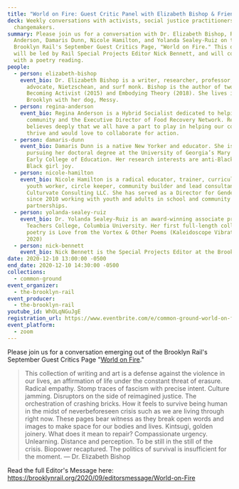 ```yaml
---
title: "World on Fire: Guest Critic Panel with Elizabeth Bishop & Friends"
deck: Weekly conversations with activists, social justice practitioners, and
  changemakers.
summary: Please join us for a conversation with Dr. Elizabeth Bishop, Regina
  Anderson, Damaris Dunn, Nicole Hamilton, and Yolanda Sealey-Ruiz on the
  Brooklyn Rail's September Guest Critics Page, "World on Fire." This discussion
  will be led by Rail Special Projects Editor Nick Bennett, and will conclude
  with a poetry reading.
people:
  - person: elizabeth-bishop
    event_bio: Dr. Elizabeth Bishop is a writer, researcher, professor, youth
      advocate, Nietzschean, and surf monk. Bishop is the author of two books,
      Becoming Activist (2015) and Embodying Theory (2018). She lives in
      Brooklyn with her dog, Messy.
  - person: regina-anderson
    event_bio: Regina Anderson is a Hybrid Socialist dedicated to helping the
      community and the Executive Director of Food Recovery Network. Regina
      believes deeply that we all have a part to play in helping our communities
      thrive and would love to collaborate for action.
  - person: damaris-dunn
    event_bio: Damaris Dunn is a native New Yorker and educator. She is currently
      pursuing her doctoral degree at the University of Georgia’s Mary Frances
      Early College of Education. Her research interests are anti-Blackness and
      Black girl joy.
  - person: nicole-hamilton
    event_bio: Nicole Hamilton is a radical educator, trainer, curriculum designer,
      youth worker, circle keeper, community builder and lead consultant for
      Culturvate Consulting LLC. She has served as a Director for Gender Equity
      since 2010 working with youth and adults in school and community based
      partnerships.
  - person: yolanda-sealey-ruiz
    event_bio: Dr. Yolanda Sealey-Ruiz is an award-winning associate professor at
      Teachers College, Columbia University. Her first full-length collection of
      poetry is Love from the Vortex & Other Poems (Kaleidoscope Vibrations,
      2020)
  - person: nick-bennett
    event_bio: Nick Bennett is the Special Projects Editor at the Brooklyn Rail.
date: 2020-12-10 13:00:00 -0500
end_date: 2020-12-10 14:30:00 -0500
collections:
  - common-ground
event_organizer:
  - the-brooklyn-rail
event_producer:
  - the-brooklyn-rail
youtube_id: WhOLqNGuJgE
registration_url: https://www.eventbrite.com/e/common-ground-world-on-fire-tickets-131547238331
event_platform:
  - zoom
---
```

Please join us for a conversation emerging out of the Brooklyn Rail's September Guest Critics Page "[World on Fire](https://brooklynrail.org/2020/9/criticspage)."

> This collection of writing and art is a defense against the violence in our lives, an affirmation of life under the constant threat of erasure. Radical empathy. Stomp traces of fascism with precise intent. Culture jamming. Disruptors on the side of reimagined justice. The orchestration of crashing bricks. How it feels to survive being human in the midst of neverbeforeseen crisis such as we are living through right now. These pages bear witness as they break open words and images to make space for our bodies and lives. Kintsugi, golden joinery. What does it mean to repair? Compassionate urgency. Unlearning. Distance and perception. To be still in the still of the crisis. Biopower recaptured. The politics of survival is insufficient for the moment. — Dr. Elizabeth Bishop

Read the full Editor's Message here: <https://brooklynrail.org/2020/09/editorsmessage/World-on-Fire>